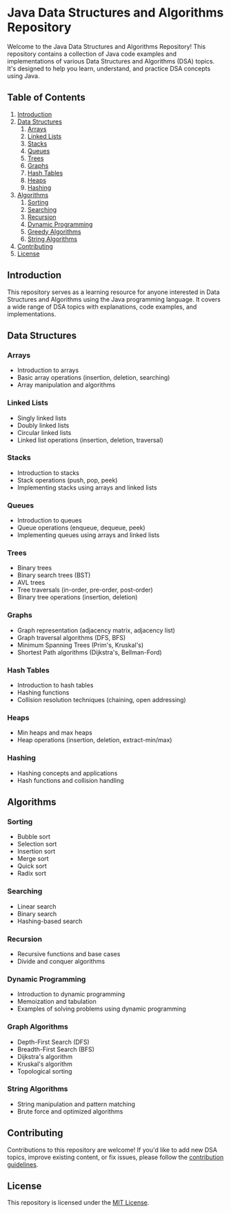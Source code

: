 # Java Data Structures and Algorithms Repository

Welcome to the Java Data Structures and Algorithms Repository! This repository contains a collection of Java code examples and implementations of various Data Structures and Algorithms (DSA) topics. It's designed to help you learn, understand, and practice DSA concepts using Java.

## Table of Contents

1. [Introduction](#introduction)
2. [Data Structures](#data-structures)
    1. [Arrays](#arrays)
    2. [Linked Lists](#linked-lists)
    3. [Stacks](#stacks)
    4. [Queues](#queues)
    5. [Trees](#trees)
    6. [Graphs](#graphs)
    7. [Hash Tables](#hash-tables)
    8. [Heaps](#heaps)
    9. [Hashing](#hashing)
3. [Algorithms](#algorithms)
    1. [Sorting](#sorting)
    2. [Searching](#searching)
    3. [Recursion](#recursion)
    4. [Dynamic Programming](#dynamic-programming)
    5. [Greedy Algorithms](#greedy-algorithms)
    6. [String Algorithms](#string-algorithms)
4. [Contributing](#contributing)
5. [License](#license)

## Introduction

This repository serves as a learning resource for anyone interested in Data Structures and Algorithms using the Java programming language. It covers a wide range of DSA topics with explanations, code examples, and implementations.

## Data Structures

### Arrays

- Introduction to arrays
- Basic array operations (insertion, deletion, searching)
- Array manipulation and algorithms

### Linked Lists

- Singly linked lists
- Doubly linked lists
- Circular linked lists
- Linked list operations (insertion, deletion, traversal)

### Stacks

- Introduction to stacks
- Stack operations (push, pop, peek)
- Implementing stacks using arrays and linked lists

### Queues

- Introduction to queues
- Queue operations (enqueue, dequeue, peek)
- Implementing queues using arrays and linked lists

### Trees

- Binary trees
- Binary search trees (BST)
- AVL trees
- Tree traversals (in-order, pre-order, post-order)
- Binary tree operations (insertion, deletion)

### Graphs

- Graph representation (adjacency matrix, adjacency list)
- Graph traversal algorithms (DFS, BFS)
- Minimum Spanning Trees (Prim's, Kruskal's)
- Shortest Path algorithms (Dijkstra's, Bellman-Ford)

### Hash Tables

- Introduction to hash tables
- Hashing functions
- Collision resolution techniques (chaining, open addressing)

### Heaps

- Min heaps and max heaps
- Heap operations (insertion, deletion, extract-min/max)

### Hashing

- Hashing concepts and applications
- Hash functions and collision handling

## Algorithms

### Sorting

- Bubble sort
- Selection sort
- Insertion sort
- Merge sort
- Quick sort
- Radix sort

### Searching

- Linear search
- Binary search
- Hashing-based search

### Recursion

- Recursive functions and base cases
- Divide and conquer algorithms

### Dynamic Programming

- Introduction to dynamic programming
- Memoization and tabulation
- Examples of solving problems using dynamic programming

### Graph Algorithms

- Depth-First Search (DFS)
- Breadth-First Search (BFS)
- Dijkstra's algorithm
- Kruskal's algorithm
- Topological sorting

### String Algorithms

- String manipulation and pattern matching
- Brute force and optimized algorithms

## Contributing

Contributions to this repository are welcome! If you'd like to add new DSA topics, improve existing content, or fix issues, please follow the [contribution guidelines](CONTRIBUTING.md).

## License

This repository is licensed under the [MIT License](LICENSE).
